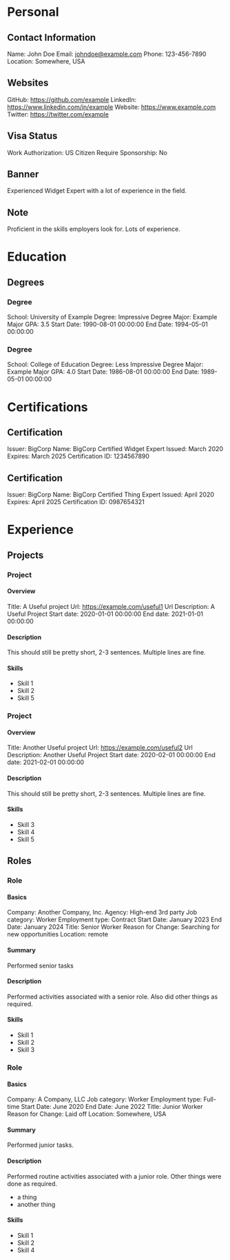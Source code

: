 # Personal

## Contact Information

Name: John Doe
Email: johndoe@example.com
Phone: 123-456-7890
Location: Somewhere, USA

## Websites

GitHub: https://github.com/example
LinkedIn: https://www.linkedin.com/in/example
Website: https://www.example.com
Twitter: https://twitter.com/example

## Visa Status

Work Authorization: US Citizen
Require Sponsorship: No

## Banner

Experienced Widget Expert with a lot of experience in the field.

## Note

Proficient in the skills employers look for.
Lots of experience.

# Education

## Degrees

### Degree

School: University of Example
Degree: Impressive Degree
Major: Example Major
GPA: 3.5
Start Date: 1990-08-01 00:00:00
End Date: 1994-05-01 00:00:00

### Degree

School: College of Education
Degree: Less Impressive Degree
Major: Example Major
GPA: 4.0
Start Date: 1986-08-01 00:00:00
End Date: 1989-05-01 00:00:00
# Certifications
## Certification
Issuer: BigCorp
Name: BigCorp Certified Widget Expert
Issued: March 2020
Expires: March 2025
Certification ID: 1234567890
## Certification
Issuer: BigCorp
Name: BigCorp Certified Thing Expert
Issued: April 2020
Expires: April 2025
Certification ID: 0987654321
# Experience
## Projects
### Project
#### Overview
Title: A Useful project
Url: https://example.com/useful1
Url Description: A Useful Project
Start date: 2020-01-01 00:00:00
End date: 2021-01-01 00:00:00
#### Description
This should still be pretty short, 2-3 sentences.
Multiple lines are fine.
#### Skills
* Skill 1
* Skill 2
* Skill 5
### Project
#### Overview
Title: Another Useful project
Url: https://example.com/useful2
Url Description: Another Useful Project
Start date: 2020-02-01 00:00:00
End date: 2021-02-01 00:00:00
#### Description
This should still be pretty short, 2-3 sentences.
Multiple lines are fine.
#### Skills
* Skill 3
* Skill 4
* Skill 5
## Roles
### Role
#### Basics
Company: Another Company, Inc.
Agency: High-end 3rd party
Job category: Worker
Employment type:  Contract
Start Date:  January 2023
End Date:  January 2024
Title:  Senior Worker
Reason for Change:  Searching for new opportunities
Location:  remote
#### Summary
Performed senior tasks
#### Description
Performed activities associated with a senior role.
Also did other things as required.
#### Skills
* Skill 1
* Skill 2
* Skill 3
### Role
#### Basics
Company: A Company, LLC
Job category: Worker
Employment type:  Full-time
Start Date:  June 2020
End Date:  June 2022
Title:  Junior Worker
Reason for Change:  Laid off
Location:  Somewhere, USA
#### Summary
Performed junior tasks.
#### Description
Performed routine activities associated with a junior role.
Other things were done as required.
* a thing
* another thing
#### Skills
* Skill 1
* Skill 2
* Skill 4
